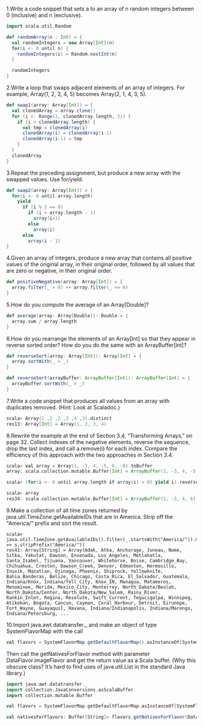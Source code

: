 1.Write a code snippet that sets a to an array of n random integers between 0 (inclusive) and n (exclusive).
``` scala
import scala.util.Random

def randomArray(n : Int) = {
  val randomIntegers = new Array[Int](n)
  for(i <- 0 until n) {
    randomIntegers(i) = Random.nextInt(n)
  }

  randomIntegers
}
```

2.Write a loop that swaps adjacent elements of an array of integers. For example, Array(1, 2, 3, 4, 5) becomes Array(2, 1, 4, 3, 5).
```scala
def swap1(array: Array[Int]) = {
  val clonedArray = array.clone()
  for (i <- Range(1, clonedArray.length, 2)) {
    if (i < clonedArray.length) {
      val tmp = clonedArray(i)
      clonedArray(i) = clonedArray(i-1)
      clonedArray(i-1) = tmp
    }
  }
  clonedArray
}
```

3.Repeat the preceding assignment, but produce a new array with the swapped values. Use for/yield.
``` scala
def swap2(array: Array[Int]) = {
  for(i <- 0 until array.length)
    yield
      if (i % 2 == 0)
        if (i < array.length - 1)
          array(i+1)
        else
          array(i)
      else
        array(i - 1)
}
```

4.Given an array of integers, produce a new array that contains all positive values of the original array, in their original order, followed by all values that are zero or negative, in their original order.
``` scala
def positiveNegative(array: Array[Int]) = {
  array.filter(_ > 0) ++ array.filter(_ <= 0)
}
```

5.How do you compute the average of an Array[Double]?
``` scala
def average(array: Array[Double]): Double = {
  array.sum / array.length
}
```

6.How do you rearrange the elements of an Array[Int] so that they appear in reverse sorted order? How do you do the same with an ArrayBuffer[Int]?
``` scala
def reverseSort(array: Array[Int]): Array[Int] = {
  array.sortWith(_ > _)
}

def reverseSort(arrayBuffer: ArrayBuffer[Int]): ArrayBuffer[Int] = {
  arrayBuffer.sortWith(_ > _)
}
```

7.Write a code snippet that produces all values from an array with duplicates removed. (Hint: Look at Scaladoc.)
``` scala
scala> Array(1 ,2 ,2 ,3 ,4 ,3).distinct
res13: Array[Int] = Array(1, 2, 3, 4)
```

8.Rewrite the example at the end of Section 3.4, “Transforming Arrays,” on page 32. Collect indexes of the negative elements, reverse the sequence, drop the last index, and call a.remove(i) for each index. Compare the efficiency of this approach with the two approaches in Section 3.4.
``` scala
scala> val array = Array(1, -3, 4, -5, 6, -8).toBuffer
array: scala.collection.mutable.Buffer[Int] = ArrayBuffer(1, -3, 4, -5, 6, -8)

scala> (for(i <- 0 until array.length if array(i) < 0) yield i).reverse.dropRight(1).foreach(array.remove(_))

scala> array
res34: scala.collection.mutable.Buffer[Int] = ArrayBuffer(1, -3, 4, 6)
```

9.Make a collection of all time zones returned by java.util.TimeZone.getAvailableIDs that are in America. Strip off the "America/" prefix and sort the result.
```
scala> java.util.TimeZone.getAvailableIDs().filter(_.startsWith("America/")).map(s => s.stripPrefix("America/"))
res41: Array[String] = Array(Adak, Atka, Anchorage, Juneau, Nome, Sitka, Yakutat, Dawson, Ensenada, Los_Angeles, Metlakatla, Santa_Isabel, Tijuana, Vancouver, Whitehorse, Boise, Cambridge_Bay, Chihuahua, Creston, Dawson_Creek, Denver, Edmonton, Hermosillo, Inuvik, Mazatlan, Ojinaga, Phoenix, Shiprock, Yellowknife, Bahia_Banderas, Belize, Chicago, Costa_Rica, El_Salvador, Guatemala, Indiana/Knox, Indiana/Tell_City, Knox_IN, Managua, Matamoros, Menominee, Merida, Mexico_City, Monterrey, North_Dakota/Beulah, North_Dakota/Center, North_Dakota/New_Salem, Rainy_River, Rankin_Inlet, Regina, Resolute, Swift_Current, Tegucigalpa, Winnipeg, Atikokan, Bogota, Cancun, Cayman, Coral_Harbour, Detroit, Eirunepe, Fort_Wayne, Guayaquil, Havana, Indiana/Indianapolis, Indiana/Marengo, Indiana/Petersburg, ...
```

10.Import java.awt.datatransfer._ and make an object of type SystemFlavorMap with the call
``` scala
val flavors = SystemFlavorMap.getDefaultFlavorMap().asInstanceOf[SystemFlavorMap]
```
Then call the getNativesForFlavor method with parameter DataFlavor.imageFlavor and get the return value as a Scala buffer. (Why this obscure class? It’s hard to find uses of java.util.List in the standard Java library.)
```scala
import java.awt.datatransfer._
import collection.JavaConversions.asScalaBuffer
import collection.mutable.Buffer

val flavors = SystemFlavorMap.getDefaultFlavorMap.asInstanceOf[SystemFlavorMap]

val nativesForFlavors: Buffer[String]= flavors.getNativesForFlavor(DataFlavor.imageFlavor)
```
